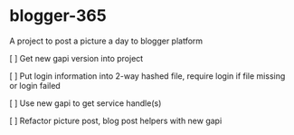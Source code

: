 # blogger-365
A project to post a picture a day to blogger platform

[ ] Get new gapi version into project

[ ] Put login information into 2-way hashed file, require login if file missing or login failed

[ ] Use new gapi to get service handle(s)

[ ] Refactor picture post, blog post helpers with new gapi

